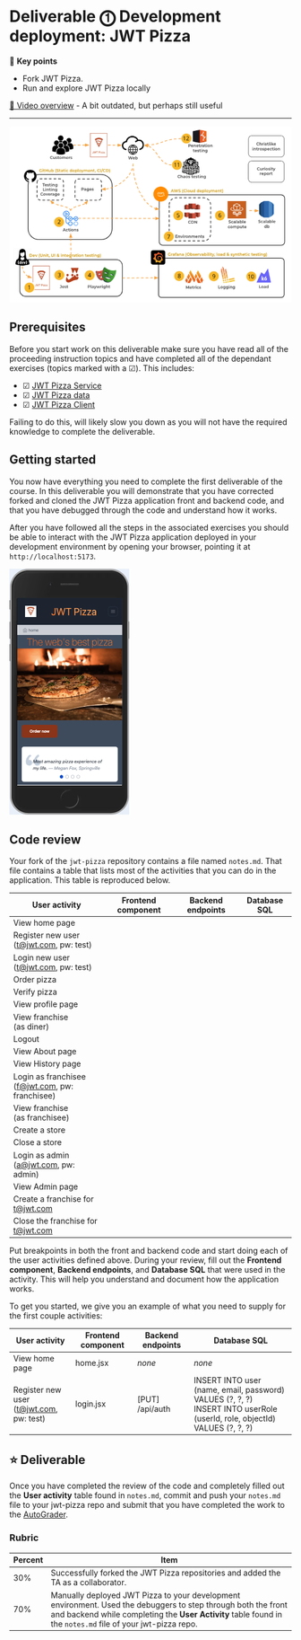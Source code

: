 # Deliverable ⓵ Development deployment: JWT Pizza

🔑 **Key points**

- Fork JWT Pizza.
- Run and explore JWT Pizza locally

[🎥 Video overview](https://youtu.be/oKXmatAJRyU) - A bit outdated, but perhaps still useful

---

![course overview](../sharedImages/courseOverview.png)

## Prerequisites

Before you start work on this deliverable make sure you have read all of the proceeding instruction topics and have completed all of the dependant exercises (topics marked with a ☑). This includes:

- ☑ [JWT Pizza Service](jwtPizzaService/jwtPizzaService.md)
- ☑ [JWT Pizza data](jwtPizzaData/jwtPizzaData.md)
- ☑ [JWT Pizza Client](jwtPizzaClient/jwtPizzaClient.md)

Failing to do this, will likely slow you down as you will not have the required knowledge to complete the deliverable.

## Getting started

You now have everything you need to complete the first deliverable of the course. In this deliverable you will demonstrate that you have corrected forked and cloned the JWT Pizza application front and backend code, and that you have debugged through the code and understand how it works.

After you have followed all the steps in the associated exercises you should be able to interact with the JWT Pizza application deployed in your development environment by opening your browser, pointing it at `http://localhost:5173`.

![JWT Pizza](../jwtPizzaClient/jwtPizzaPhone.png)

## Code review

Your fork of the `jwt-pizza` repository contains a file named `notes.md`. That file contains a table that lists most of the activities that you can do in the application. This table is reproduced below.

| User activity                                       | Frontend component | Backend endpoints | Database SQL |
| --------------------------------------------------- | ------------------ | ----------------- | ------------ |
| View home page                                      |                    |                   |              |
| Register new user<br/>(t@jwt.com, pw: test)         |                    |                   |              |
| Login new user<br/>(t@jwt.com, pw: test)            |                    |                   |              |
| Order pizza                                         |                    |                   |              |
| Verify pizza                                        |                    |                   |              |
| View profile page                                   |                    |                   |              |
| View franchise<br/>(as diner)                       |                    |                   |              |
| Logout                                              |                    |                   |              |
| View About page                                     |                    |                   |              |
| View History page                                   |                    |                   |              |
| Login as franchisee<br/>(f@jwt.com, pw: franchisee) |                    |                   |              |
| View franchise<br/>(as franchisee)                  |                    |                   |              |
| Create a store                                      |                    |                   |              |
| Close a store                                       |                    |                   |              |
| Login as admin<br/>(a@jwt.com, pw: admin)           |                    |                   |              |
| View Admin page                                     |                    |                   |              |
| Create a franchise for t@jwt.com                    |                    |                   |              |
| Close the franchise for t@jwt.com                   |                    |                   |              |

Put breakpoints in both the front and backend code and start doing each of the user activities defined above. During your review, fill out the **Frontend component**, **Backend endpoints**, and **Database SQL** that were used in the activity. This will help you understand and document how the application works.

To get you started, we give you an example of what you need to supply for the first couple activities:

| User activity                               | Frontend component | Backend endpoints | Database SQL                                                                                                                 |
| ------------------------------------------- | ------------------ | ----------------- | ---------------------------------------------------------------------------------------------------------------------------- |
| View home page                              | home.jsx           | _none_            | _none_                                                                                                                       |
| Register new user<br/>(t@jwt.com, pw: test) | login.jsx          | [PUT] /api/auth   | INSERT INTO user (name, email, password) VALUES (?, ?, ?)<br/>INSERT INTO userRole (userId, role, objectId) VALUES (?, ?, ?) |

## ⭐ Deliverable

Once you have completed the review of the code and completely filled out the **User activity** table found in `notes.md`, commit and push your `notes.md` file to your jwt-pizza repo and submit that you have completed the work to the [AutoGrader](https://cs329.cs.byu.edu).

### Rubric

| Percent | Item                                                                                                                                                                                                                         |
| ------- | ---------------------------------------------------------------------------------------------------------------------------------------------------------------------------------------------------------------------------- |
| 30%     | Successfully forked the JWT Pizza repositories and added the TA as a collaborator.                                                                                                                                           |
| 70%     | Manually deployed JWT Pizza to your development environment. Used the debuggers to step through both the front and backend while completing the **User Activity** table found in the `notes.md` file of your jwt-pizza repo. |
